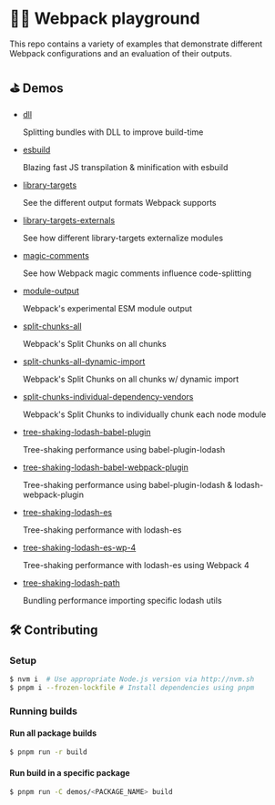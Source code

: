 # 🤹‍♂️ Webpack playground

This repo contains a variety of examples that demonstrate different Webpack configurations and an evaluation of their outputs.


## ⛳️ Demos
<!-- demos:start -->
- [dll](/demos/dll)

	Splitting bundles with DLL to improve build-time

- [esbuild](/demos/esbuild)

	Blazing fast JS transpilation & minification with esbuild

- [library-targets](/demos/library-targets)

	See the different output formats Webpack supports

- [library-targets-externals](/demos/library-targets-externals)

	See how different library-targets externalize modules

- [magic-comments](/demos/magic-comments)

	See how Webpack magic comments influence code-splitting

- [module-output](/demos/module-output)

	Webpack's experimental ESM module output

- [split-chunks-all](/demos/split-chunks-all)

	Webpack's Split Chunks on all chunks

- [split-chunks-all-dynamic-import](/demos/split-chunks-all-dynamic-import)

	Webpack's Split Chunks on all chunks w/ dynamic import

- [split-chunks-individual-dependency-vendors](/demos/split-chunks-individual-dependency-vendors)

	Webpack's Split Chunks to individually chunk each node module

- [tree-shaking-lodash-babel-plugin](/demos/tree-shaking-lodash-babel-plugin)

	Tree-shaking performance using babel-plugin-lodash

- [tree-shaking-lodash-babel-webpack-plugin](/demos/tree-shaking-lodash-babel-webpack-plugin)

	Tree-shaking performance using babel-plugin-lodash & lodash-webpack-plugin

- [tree-shaking-lodash-es](/demos/tree-shaking-lodash-es)

	Tree-shaking performance with lodash-es

- [tree-shaking-lodash-es-wp-4](/demos/tree-shaking-lodash-es-wp-4)

	Tree-shaking performance with lodash-es using Webpack 4

- [tree-shaking-lodash-path](/demos/tree-shaking-lodash-path)

	Bundling performance importing specific lodash utils
<!-- demos:end -->

## 🛠 Contributing

### Setup
```sh
$ nvm i  # Use appropriate Node.js version via http://nvm.sh
$ pnpm i --frozen-lockfile # Install dependencies using pnpm
```

### Running builds

#### Run all package builds
```sh
$ pnpm run -r build
```

#### Run build in a specific package
```sh
$ pnpm run -C demos/<PACKAGE_NAME> build
```
